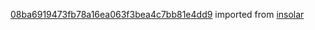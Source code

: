 [08ba6919473fb78a16ea063f3bea4c7bb81e4dd9](https://github.com/insolar/insolar/commit/08ba6919473fb78a16ea063f3bea4c7bb81e4dd9) imported from [insolar](https://github.com/insolar/insolar)
